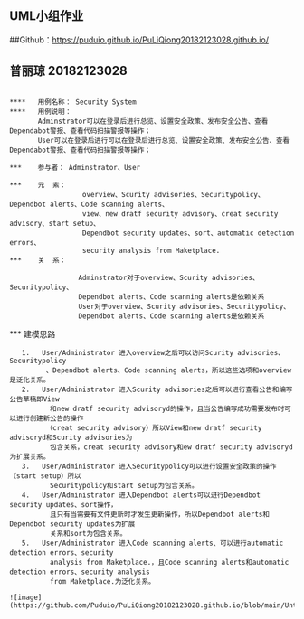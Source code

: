 
## UML小组作业

##Github：https://puduio.github.io/PuLiQiong20182123028.github.io/

##     普丽琼 20182123028  

```

****   用例名称： Security System
****   用例说明：
       Adminstrator可以在登录后进行总览、设置安全政策、发布安全公告、查看Dependabot警报、查看代码扫描警报等操作；
       User可以在登录后进行可以在登录后进行总览、设置安全政策、发布安全公告、查看Dependabot警报、查看代码扫描警报等操作；

***    参与者： Adminstrator、User

***    元  素：
                  overview、Scurity advisories、Securitypolicy、Dependbot alerts、Code scanning alerts、
                  view、new dratf security advisory、creat security advisory、start setup、                      
                  Dependbot security updates、sort、automatic detection errors、
                  security analysis from Maketplace.
***    关  系：

                 Adminstrator对于overview、Scurity advisories、Securitypolicy、
                 Dependbot alerts、Code scanning alerts是依赖关系
                 User对于overview、Scurity advisories、Securitypolicy、
                 Dependbot alerts、Code scanning alerts是依赖关系

```
***    建模思路 

       1.	User/Administrator 进入overview之后可以访问Scurity advisories、Securitypolicy
             、Dependbot alerts、Code scanning alerts，所以这些选项和overview是泛化关系。
       2.	User/Administrator 进入Scurity advisories之后可以进行查看公告和编写公告草稿即View
              和new dratf security advisoryd的操作，且当公告编写成功需要发布时可以进行创建新公告的操作
             （creat security advisory）所以View和new dratf security advisoryd和Scurity advisories为
              包含关系，creat security advisory和ew dratf security advisoryd为扩展关系。
       3.	User/Administrator 进入Securitypolicy可以进行设置安全政策的操作（start setup）所以
              Securitypolicy和start setup为包含关系。
       4.	User/Administrator 进入Dependbot alerts可以进行Dependbot security updates、sort操作，
              且只有当需要有文件更新时才发生更新操作，所以Dependbot alerts和Dependbot security updates为扩展
              关系和sort为包含关系。
       5.	User/Administrator 进入Code scanning alerts、可以进行automatic detection errors、security
              analysis from Maketplace.，且Code scanning alerts和automatic detection errors、security analysis
              from Maketplace.为泛化关系。
```
![image](https://github.com/Puduio/PuLiQiong20182123028.github.io/blob/main/Untitled.mdj)
         


